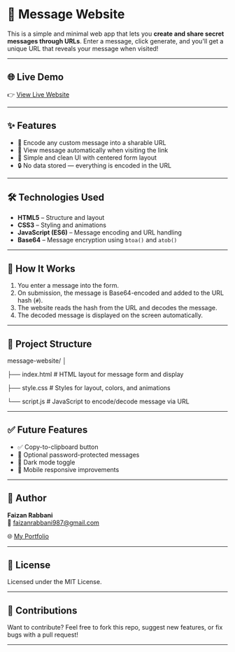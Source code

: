 # 📩 Message Website

This is a simple and minimal web app that lets you **create and share secret messages through URLs**. Enter a message, click generate, and you'll get a unique URL that reveals your message when visited!

---

## 🌐 Live Demo

👉 [View Live Website](https://faizanmessage.netlify.app/)  

---

## ✨ Features

- 🧠 Encode any custom message into a sharable URL
- 🔗 View message automatically when visiting the link
- 🎨 Simple and clean UI with centered form layout
- 🔒 No data stored — everything is encoded in the URL

---

## 🛠️ Technologies Used

- **HTML5** – Structure and layout
- **CSS3** – Styling and animations
- **JavaScript (ES6)** – Message encoding and URL handling
- **Base64** – Message encryption using `btoa()` and `atob()`

---

## 🧠 How It Works

1. You enter a message into the form.
2. On submission, the message is Base64-encoded and added to the URL hash (`#`).
3. The website reads the hash from the URL and decodes the message.
4. The decoded message is displayed on the screen automatically.

---

## 📂 Project Structure

message-website/
│

├── index.html # HTML layout for message form and display

├── style.css # Styles for layout, colors, and animations

└── script.js # JavaScript to encode/decode message via URL


---

## ✅ Future Features

- ✅ Copy-to-clipboard button
- 🔐 Optional password-protected messages
- 🌙 Dark mode toggle
- 📱 Mobile responsive improvements

---

## 👤 Author

**Faizan Rabbani**  
📧 faizanrabbani987@gmail.com

🌐 [My Portfolio](https://faizanplz.netlify.app/)

---

## 📄 License

Licensed under the MIT License.

---

## 🤝 Contributions

Want to contribute? Feel free to fork this repo, suggest new features, or fix bugs with a pull request!

---
